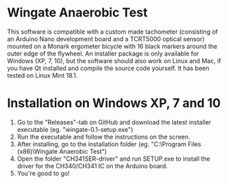 # Wingate Anaerobic Test
This software is compatible with a custom made tachometer (consisting of an Arduino Nano development board and a TCRT5000 optical sensor) mounted on a Monark ergometer bicycle with 16 black markers around the outer edge of the flywheel.
An installer package is only available for Windows (XP, 7, 10), but the software should also work on Linux and Mac, if you have Qt installed and compile the source code yourself. It has been tested on Linux Mint 18.1.

# Installation on Windows XP, 7 and 10
1. Go to the "Releases"-tab on GitHub and download the latest installer executable (eg. "wingate-0.1-setup.exe")
2. Run the executable and follow the instructions on the screen.
3. After installing, go to the installation folder (eg. "C:\Program Files (x86)\Wingate Anaerobic Test")
4. Open the folder "CH341SER-driver" and run SETUP.exe to install the driver for the CH340/CH341 IC on the Arduino board.
5. You're good to go!
